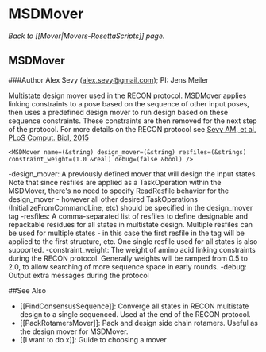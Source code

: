 # MSDMover
*Back to [[Mover|Movers-RosettaScripts]] page.*
## MSDMover

###Author
Alex Sevy (alex.sevy@gmail.com); 
PI: Jens Meiler

Multistate design mover used in the RECON protocol. MSDMover applies linking constraints to a pose based on the sequence of other input poses, then uses a predefined design mover to run design based on these sequence constraints. These constraints are then removed for the next step of the protocol. For more details on the RECON protocol see [Sevy AM, et al, PLoS Comput. Biol, 2015](http://journals.plos.org/ploscompbiol/article?id=10.1371/journal.pcbi.1004300)

```
<MSDMover name=(&string) design_mover=(&string) resfiles=(&strings) 
constraint_weight=(1.0 &real) debug=(false &bool) />

```

-design\_mover: A previously defined mover that will design the input states. Note that since resfiles are applied as a TaskOperation within the MSDMover, there's no need to specify ReadResfile behavior for the design\_mover - however all other desired TaskOperations (InitializeFromCommandLine, etc) should be specified in the design\_mover tag
-resfiles: A comma-separated list of resfiles to define designable and repackable residues for all states in multistate design. Multiple resfiles can be used for multiple states - in this case the first resfile in the tag will be applied to the first structure, etc. One single resfile used for all states is also supported.
-constraint_weight: The weight of amino acid linking constraints during the RECON protocol. Generally weights will be ramped from 0.5 to 2.0, to allow searching of more sequence space in early rounds.
-debug: Output extra messages during the protocol

##See Also

* [[FindConsensusSequence]]: Converge all states in RECON multistate design to a single sequenced. Used at the end of the RECON protocol. 
* [[PackRotamersMover]]: Pack and design side chain rotamers. Useful as the design mover for MSDMover.
* [[I want to do x]]: Guide to choosing a mover